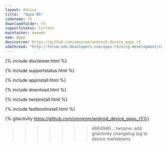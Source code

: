 ```yaml
---
layout: device
title:  "Oppo R5"
codename: r5
downloadfolder: r5
supportstatus: Current
maintainer: maxwen
oem: Oppo
devicetree: https://github.com/omnirom/android_device_oppo_r5
xdathread: "http://forum.xda-developers.com/oppo-r5/orig-development/recovery-twrp-2-8-6-0-touch-recovery-t3114720"
---
```


{% include disclaimer.html %}

{% include supportstatus.html %}

{% include appinstall.html %}

{% include download.html %}

{% include twrpinstall.html %}

{% include fastbootinstall.html %}

{% gitactivity  https://github.com/omnirom/android_device_oppo_r5%}
>>>>>>> d664940... twrpme: add gitactivity changelog tag to device markdowns
